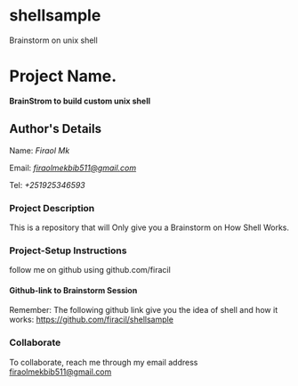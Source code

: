 # shellsample
Brainstorm on unix shell
# Project Name.
**BrainStrom to build custom unix shell**

## Author's Details
Name: *Firaol Mk*

Email: *firaolmekbib511@gmail.com*

Tel: *+251925346593*



### Project Description

This is a repository that will Only give you a Brainstorm on How Shell Works.

### Project-Setup Instructions

follow me on github using github.com/firacil

#### Github-link to Brainstorm Session

Remember: The following github link give you the idea of shell and how it works: https://github.com/firacil/shellsample


### Collaborate

To collaborate, reach me through my email address firaolmekbib511@gmail.com
